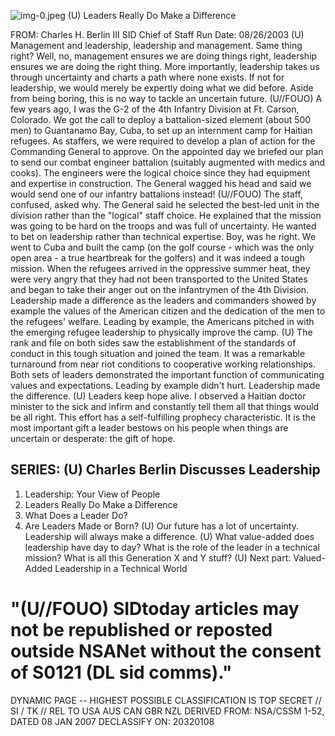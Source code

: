 ![img-0.jpeg](img-0.jpeg)
(U) Leaders Really Do Make a Difference

FROM: Charles H. Berlin III
SID Chief of Staff
Run Date: 08/26/2003
(U) Management and leadership, leadership and management. Same thing right? Well, no, management ensures we are doing things right, leadership ensures we are doing the right thing. More importantly, leadership takes us through uncertainty and charts a path where none exists. If not for leadership, we would merely be expertly doing what we did before. Aside from being boring, this is no way to tackle an uncertain future.
(U//FOUO) A few years ago, I was the G-2 of the 4th Infantry Division at Ft. Carson, Colorado. We got the call to deploy a battalion-sized element (about 500 men) to Guantanamo Bay, Cuba, to set up an internment camp for Haitian refugees. As staffers, we were required to develop a plan of action for the Commanding General to approve. On the appointed day we briefed our plan to send our combat engineer battalion (suitably augmented with medics and cooks). The engineers were the logical choice since they had equipment and expertise in construction. The General wagged his head and said we would send one of our infantry battalions instead!
(U//FOUO) The staff, confused, asked why. The General said he selected the best-led unit in the division rather than the "logical" staff choice. He explained that the mission was going to be hard on the troops and was full of uncertainty. He wanted to bet on leadership rather than technical expertise. Boy, was he right. We went to Cuba and built the camp (on the golf course - which was the only open area - a true heartbreak for the golfers) and it was indeed a tough mission. When the refugees arrived in the oppressive summer heat, they were very angry that they had not been transported to the United States and began to take their anger out on the infantrymen of the 4th Division. Leadership made a difference as the leaders and commanders showed by example the values of the American citizen and the dedication of the men to the refugees' welfare. Leading by example, the Americans pitched in with the emerging refugee leadership to physically improve the camp.
(U) The rank and file on both sides saw the establishment of the standards of conduct in this tough situation and joined the team. It was a remarkable turnaround from near riot conditions to cooperative working relationships. Both sets of leaders demonstrated the important function of communicating values and expectations. Leading by example didn't hurt. Leadership made the difference.
(U) Leaders keep hope alive. I observed a Haitian doctor minister to the sick and infirm and constantly tell them all that things would be all right. This effort has a self-fulfilling prophecy characteristic. It is the most important gift a leader bestows on his people when things are uncertain or desperate: the gift of hope.

## SERIES: (U) Charles Berlin Discusses Leadership

1. Leadership: Your View of People
2. Leaders Really Do Make a Difference
3. What Does a Leader Do?
4. Are Leaders Made or Born?
(U) Our future has a lot of uncertainty. Leadership will always make a difference.
(U) What value-added does leadership have day to day? What is the role of the leader in a technical mission? What is all this Generation X and Y stuff?
(U) Next part: Valued-Added Leadership in a Technical World

# "(U//FOUO) SIDtoday articles may not be republished or reposted outside NSANet without the consent of S0121 (DL sid comms)." 

DYNAMIC PAGE -- HIGHEST POSSIBLE CLASSIFICATION IS TOP SECRET // SI / TK // REL TO USA AUS CAN GBR NZL DERIVED FROM: NSA/CSSM 1-52, DATED 08 JAN 2007 DECLASSIFY ON: 20320108
